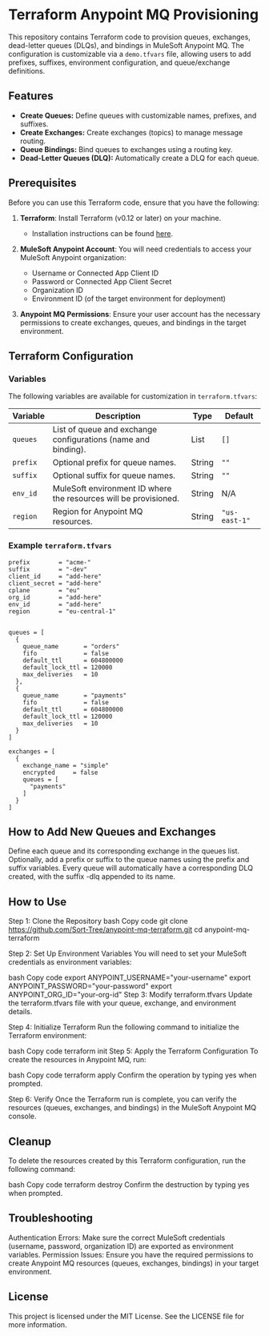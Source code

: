 # Terraform Anypoint MQ Provisioning

This repository contains Terraform code to provision queues, exchanges, dead-letter queues (DLQs), and bindings in MuleSoft Anypoint MQ. The configuration is customizable via a `demo.tfvars` file, allowing users to add prefixes, suffixes, environment configuration, and queue/exchange definitions.

## Features
- **Create Queues:** Define queues with customizable names, prefixes, and suffixes.
- **Create Exchanges:** Create exchanges (topics) to manage message routing.
- **Queue Bindings:** Bind queues to exchanges using a routing key.
- **Dead-Letter Queues (DLQ):** Automatically create a DLQ for each queue.

## Prerequisites
Before you can use this Terraform code, ensure that you have the following:

1. **Terraform**: Install Terraform (v0.12 or later) on your machine.
   - Installation instructions can be found [here](https://learn.hashicorp.com/tutorials/terraform/install-cli).
   
2. **MuleSoft Anypoint Account**: You will need credentials to access your MuleSoft Anypoint organization:
   - Username or Connected App Client ID
   - Password or Connected App Client Secret
   - Organization ID
   - Environment ID (of the target environment for deployment)

3. **Anypoint MQ Permissions**: Ensure your user account has the necessary permissions to create exchanges, queues, and bindings in the target environment.

## Terraform Configuration

### Variables

The following variables are available for customization in `terraform.tfvars`:

| Variable         | Description                                                     | Type   | Default       |
|------------------|-----------------------------------------------------------------|--------|---------------|
| `queues`         | List of queue and exchange configurations (name and binding).   | List   | `[]`          |
| `prefix`         | Optional prefix for queue names.                                | String | `""`          |
| `suffix`         | Optional suffix for queue names.                                | String | `""`          |
| `env_id`         | MuleSoft environment ID where the resources will be provisioned.| String | N/A           |
| `region`         | Region for Anypoint MQ resources.                               | String | `"us-east-1"` |

### Example `terraform.tfvars`
```hcl
prefix        = "acme-"
suffix        = "-dev"
client_id     = "add-here"
client_secret = "add-here"
cplane        = "eu"
org_id        = "add-here"
env_id        = "add-here"
region        = "eu-central-1"


queues = [
  {
    queue_name       = "orders"
    fifo             = false
    default_ttl      = 604800000
    default_lock_ttl = 120000
    max_deliveries   = 10
  },
  {
    queue_name       = "payments"
    fifo             = false
    default_ttl      = 604800000
    default_lock_ttl = 120000
    max_deliveries   = 10
  }
]

exchanges = [
  {
    exchange_name = "simple"
    encrypted     = false
    queues = [
      "payments"
    ]
  }
]

```
## How to Add New Queues and Exchanges
Define each queue and its corresponding exchange in the queues list.
Optionally, add a prefix or suffix to the queue names using the prefix and suffix variables.
Every queue will automatically have a corresponding DLQ created, with the suffix -dlq appended to its name.

## How to Use
Step 1: Clone the Repository
bash
Copy code
git clone https://github.com/Sort-Tree/anypoint-mq-terraform.git
cd anypoint-mq-terraform

Step 2: Set Up Environment Variables
You will need to set your MuleSoft credentials as environment variables:

bash
Copy code
export ANYPOINT_USERNAME="your-username"
export ANYPOINT_PASSWORD="your-password"
export ANYPOINT_ORG_ID="your-org-id"
Step 3: Modify terraform.tfvars
Update the terraform.tfvars file with your queue, exchange, and environment details.

Step 4: Initialize Terraform
Run the following command to initialize the Terraform environment:

bash
Copy code
terraform init
Step 5: Apply the Terraform Configuration
To create the resources in Anypoint MQ, run:

bash
Copy code
terraform apply
Confirm the operation by typing yes when prompted.

Step 6: Verify
Once the Terraform run is complete, you can verify the resources (queues, exchanges, and bindings) in the MuleSoft Anypoint MQ console.

## Cleanup
To delete the resources created by this Terraform configuration, run the following command:

bash
Copy code
terraform destroy
Confirm the destruction by typing yes when prompted.

## Troubleshooting
Authentication Errors: Make sure the correct MuleSoft credentials (username, password, organization ID) are exported as environment variables.
Permission Issues: Ensure you have the required permissions to create Anypoint MQ resources (queues, exchanges, bindings) in your target environment.

## License
This project is licensed under the MIT License. See the LICENSE file for more information.